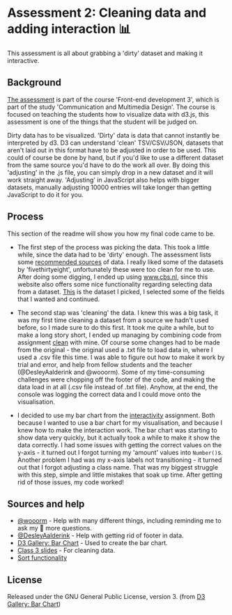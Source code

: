 # Assessment 2: Cleaning data and adding interaction 📊

This assessment is all about grabbing a 'dirty' dataset and making it interactive.

## Background

[The assessment](https://github.com/cmda-fe3/course-17-18/tree/master/assessment-2) is part of the course 'Front-end development 3', which is part of the study 'Communication and Multimedia Design'. The course is focused on teaching the students how to visualize data with d3.js, this assessment is one of the things that the student will be judged on.

Dirty data has to be visualized. 'Dirty' data is data that cannot instantly be interpreted by d3. D3 can understand 'clean' TSV/CSV/JSON, datasets that aren't laid out in this format have to be adjusted in order to be used. This could of course be done by hand, but if you'd like to use a different dataset from the same source you'd have to do the work all over. By doing this 'adjusting' in the .js file, you can simply drop in a new dataset and it will work straight away. 'Adjusting' in JavaScript also helps with bigger datasets, manually adjusting 10000 entries will take longer than getting JavaScript to do it for you.

## Process

This section of the readme will show you how my final code came to be.

* The first step of the process was picking the data. This took a little while, since the data had to be 'dirty' enough. The assessment lists some [recommended sources](https://github.com/cmda-fe3/course-17-18/blob/master/assessment-1/readme.md#other-data) of data. I really liked some of the datasets by 'fivethirtyeight', unfortunately these were too clean for me to use. After doing some digging, I ended up using www.cbs.nl, since this website also offers some nice functionality regarding selecting data from a dataset. [This](http://statline.cbs.nl/Statweb/publication/?VW=T&DM=SLEN&PA=7052eng&D1=0-1,7,30-31,34,38,42,49,56,62-63,66,69-71,75,79,92&D2=0&D3=0&D4=0,10,20,30,40,50,60,(l-1)-l&HD=171011-2135&LA=EN&HDR=G1,G2,G3&STB=T) is the dataset I picked, I selected some of the fields that I wanted and continued. 

* The second stap was 'cleaning' the data. I knew this was a big task, it was my first time cleaning a dataset from a source we hadn't used before, so I made sure to do this first. It took me quite a while, but to make a long story short, I ended up managing by combining code from assignment [clean](https://github.com/cmda-fe3/course-17-18/blob/master/class-3.md#clean) with mine. Of course some changes had to be made from the original - the original used a .txt file to load data in, where I used a .csv file this time. I was able to figure out how to make it work by trial and error, and help from fellow students and the teacher (@DesleyAalderink and @wooorm). Some of my time-consuming challenges were chopping off the footer of the code, and making the data load in at all (.csv file instead of .txt file). Anyhow, at the end, the console was logging the correct data and I could move onto the visualisation.

* I decided to use my bar chart from the [interactivity](https://github.com/cmda-fe3/course-17-18/blob/master/class-4.md#interactivity) assignment. Both because I wanted to use a bar chart for my visualisation, and because I knew how to make the interaction work. The bar chart was starting to show data very quickly, but it actually took a while to make it show the data correctly. I had some issues with getting the correct values on the y-axis - it turned out I forgot turning my 'amount' values into `Number()`s. Another problem I had was my x-axis labels not transitioning - it turned out that I forgot adjusting a class name. That was my biggest struggle with this step, simple and little mistakes that soak up time. After getting rid of those issues, my code worked!

## Sources and help

* [@wooorm](https://github.com/wooorm) - Help with many different things, including reminding me to ask my 🦆 more questions.
* [@DesleyAalderink](https://github.com/DesleyAalderink) - Help with getting rid of footer in data.
* [D3 Gallery: Bar Chart](https://bl.ocks.org/mbostock/3885304) - Used to create the bar chart.
* [Class 3 slides](https://docs.google.com/presentation/d/1TpoPilc1qVIQU07u_IdPeNqSZcbgliPaLF0zZUWGvWE) - For cleaning data.
* [Sort functionality](https://github.com/cmda-fe3/course-17-18/blob/master/site/class-4/sort/index.js)

## License

Released under the GNU General Public License, version 3. (from [D3 Gallery: Bar Chart](https://bl.ocks.org/mbostock/3885304))
